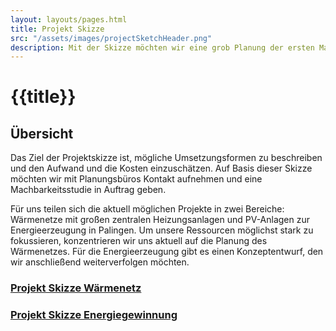 ```yaml
---
layout: layouts/pages.html
title: Projekt Skizze
src: "/assets/images/projectSketchHeader.png"
description: Mit der Skizze möchten wir eine grob Planung der ersten Maßnahmen präsentieren.
---
```

# {{title}}

## Übersicht 

Das Ziel der Projektskizze ist, mögliche Umsetzungsformen zu beschreiben und den Aufwand und die Kosten einzuschätzen.
Auf Basis dieser Skizze möchten wir mit Planungsbüros Kontakt aufnehmen und eine Machbarkeitsstudie in Auftrag geben.

Für uns teilen sich die aktuell möglichen Projekte in zwei Bereiche: Wärmenetze mit großen zentralen Heizungsanlagen und PV-Anlagen zur Energieerzeugung in Palingen.
Um unsere Ressourcen möglichst stark zu fokussieren, konzentrieren wir uns aktuell auf die Planung des Wärmenetzes.
Für die Energieerzeugung gibt es einen Konzeptentwurf, den wir anschließend weiterverfolgen möchten.

### [Projekt Skizze Wärmenetz](/pages/projectSketch_heatingNetwork)

### [Projekt Skizze Energiegewinnung](/pages/projectSketch_energyProduction)

